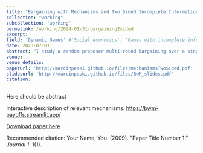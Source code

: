 ```yaml
---
title: "Bargaining with Mechanisms and Two Sided Incomplete Information"
collection: "working"
subcollection: 'working'
permalink: /working/2024-01-31-bargaining2sided
excerpt: 
field: 'Dynamic Games' #'Social economics', 'Games with incomplete information',  'Statistical decision theory', 'Social economics'
date: 2023-07-01
abstract: "I study a random proposer multi-round bargaining over a single good with transfers. In each round, a proposer may offer an arbitrary mechanism to determine the final allocation. If the offer is accepted, it is implemented and the game ends; otherwise, the next round commences. When there is a two-sided incomplete information with binary types for each player, the ex ante expected equilibrium payoffs are unique."
venue:
venue_details:
paperurl: 'http://marcinpeski.github.io/files/mechanismsTwoSided.pdf'
slidesurl: 'http://marcinpeski.github.io/files/BwM_slides.pdf'
citation: 
---
```

Here should be abstract

Interactive description of relevant mechanisms: https://bwm-payoffs.streamlit.app/

[Download paper here](http://academicpages.github.io/files/paper1.pdf)

Recommended citation: Your Name, You. (2009). "Paper Title Number 1." <i>Journal 1</i>. 1(1).